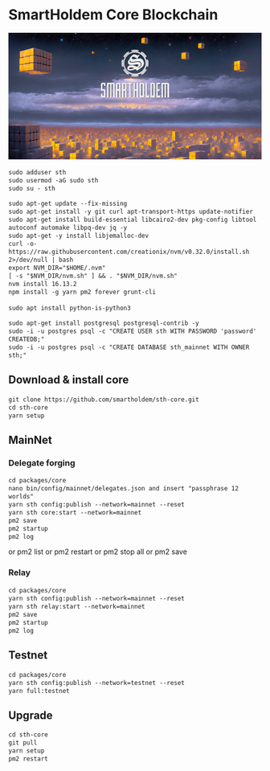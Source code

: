 # SmartHoldem Core Blockchain

![SmartHoldem BlockChain](https://raw.githubusercontent.com/smartholdem/sth-core/main/packages/core/banner.png)

```shell
sudo adduser sth
sudo usermod -aG sudo sth
sudo su - sth
```
```shell
sudo apt-get update --fix-missing
sudo apt-get install -y git curl apt-transport-https update-notifier
sudo apt-get install build-essential libcairo2-dev pkg-config libtool autoconf automake libpq-dev jq -y
sudo apt-get -y install libjemalloc-dev
curl -o- https://raw.githubusercontent.com/creationix/nvm/v0.32.0/install.sh 2>/dev/null | bash
export NVM_DIR="$HOME/.nvm"
[ -s "$NVM_DIR/nvm.sh" ] && . "$NVM_DIR/nvm.sh"
nvm install 16.13.2
npm install -g yarn pm2 forever grunt-cli

sudo apt install python-is-python3
```
```shell
sudo apt-get install postgresql postgresql-contrib -y
sudo -i -u postgres psql -c "CREATE USER sth WITH PASSWORD 'password' CREATEDB;"
sudo -i -u postgres psql -c "CREATE DATABASE sth_mainnet WITH OWNER sth;"
```
## Download & install core
```shell
git clone https://github.com/smartholdem/sth-core.git
cd sth-core
yarn setup
```

## MainNet

### Delegate forging
```shell
cd packages/core
nano bin/config/mainnet/delegates.json and insert "passphrase 12 worlds"
yarn sth config:publish --network=mainnet --reset
yarn sth core:start --network=mainnet
pm2 save
pm2 startup
pm2 log
```
or pm2 list
or pm2 restart
or pm2 stop all
or pm2 save

### Relay
```shell
cd packages/core
yarn sth config:publish --network=mainnet --reset
yarn sth relay:start --network=mainnet
pm2 save
pm2 startup
pm2 log
```

## Testnet

```shell
cd packages/core
yarn sth config:publish --network=testnet --reset
yarn full:testnet
```

## Upgrade
```shell
cd sth-core
git pull
yarn setup
pm2 restart
```
